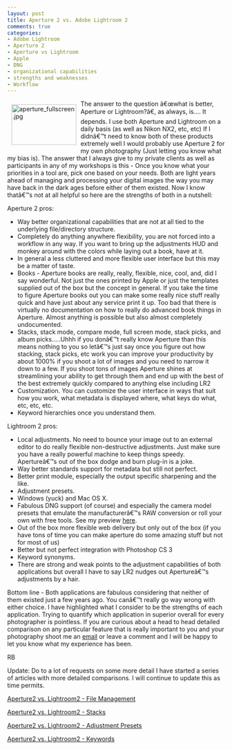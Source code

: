 ```yaml
---
layout: post
title: Aperture 2 vs. Adobe Lightroom 2
comments: true
categories:
- Adobe Lightroom
- Aperture 2
- Aperture vs Lightroom
- Apple
- DNG
- organizational capabilities
- strengths and weaknesses
- Workflow
---
```

<a href="/wp-content/uploads/FromIweb/aperture_fullscreen.jpg"><img title="aperture_fullscreen.jpg" src="/wp-content/uploads/FromIweb/.thumbs/.aperture_fullscreen.jpg" border="0" alt="aperture_fullscreen.jpg" hspace="10" vspace="10" width="150" height="94" align="left" /></a>The answer to the question â€œwhat is better, Aperture or Lightroom?â€, as always, is.... It depends. I use both Aperture and Lightroom on a daily basis (as well as Nikon NX2, etc, etc) If I didnâ€™t need to know both of these products extremely well I would probably use Aperture 2 for my own photography (Just letting you know what my bias is). The answer that I always give to my private clients as well as participants in any of my workshops is this - Once you know what your priorities in a tool are, pick one based on your needs. Both are light years ahead of managing and processing your digital images the way you may have back in the dark ages before either of them existed. Now I know thatâ€™s not at all helpful so here are the strengths of both in a nutshell:
<!--more-->
Aperture 2 pros:
<ul>
	<li> Way better organizational capabilities that are not at all tied to the underlying file/directory structure.</li>
	<li> Completely do anything anywhere flexibility, you are not forced into a workflow in any way. If you want to bring up the adjustments HUD and monkey around with the colors while laying out a book, have at it.</li>
	<li> In general a less cluttered and more flexible user interface but this may be a matter of taste.</li>
	<li> Books - Aperture books are really, really, flexible, nice, cool, and, did I say wonderful. Not just the ones printed by Apple or just the templates supplied out of the box but the concept in general. If you take the time to figure Aperture books out you can make some really nice stuff really quick and have just about any service print it up. Too bad that there is virtually no documentation on how to really do advanced book things in Aperture. Almost anything is possible but also almost completely undocumented.</li>
	<li> Stacks, stack mode, compare mode, full screen mode, stack picks, and album picks.....Uhhh if you donâ€™t really know Aperture than this means nothing to you so letâ€™s just say once you figure out how stacking, stack picks, etc work you can improve your productivity by about 1000% if you shoot a lot of images and you need to narrow it down to a few. If you shoot tons of images Aperture shines at streamlining your ability to get through them and end up with the best of the best extremely quickly compared to anything else including LR2</li>
	<li> Customization. You can customize the user interface in ways that suit how you work, what metadata is displayed where, what keys do what, etc, etc, etc.</li>
	<li> Keyword hierarchies once you understand them.</li>
</ul>
Lightroom 2 pros:
<ul>
	<li> Local adjustments. No need to bounce your image out to an external editor to do really flexible non-destructive adjustments. Just make sure you have a really powerful machine to keep things speedy. Apertureâ€™s out of the box dodge and burn plug-in is a joke.</li>
	<li> Way better standards support for metadata but still not perfect.</li>
	<li> Better print module, especially the output specific sharpening and the like.</li>
	<li> Adjustment presets.</li>
	<li> Windows (yuck) and Mac OS X.</li>
	<li> Fabulous DNG support (of course) and especially the camera model presets that emulate the manufacturerâ€™s RAW conversion or roll your own with free tools. See my preview <a href="http://photo.rwboyer.com/adobe-lightroom2-and-dng-camera-profiles/">here</a>.</li>
	<li> Out of the box more flexible web delivery but only out of the box (if you have tons of time you can make aperture do some amazing stuff but not for most of us)</li>
	<li> Better but not perfect integration with Photoshop CS 3</li>
	<li> Keyword synonyms.</li>
	<li> There are strong and weak points to the adjustment capabilities of both applications but overall I have to say LR2 nudges out Apertureâ€™s adjustments by a hair.</li>
</ul>
Bottom line - Both applications are fabulous considering that neither of them existed just a few years ago. You canâ€™t really go way wrong with either choice. I have highlighted what I consider to be the strengths of each application. Trying to quantify which application in superior overall for every photographer is pointless. If you are curious about a head to head detailed comparison on any particular feature that is really important to you and your photography shoot me an <a href="mailto:rwboyer@mac.com">email</a> or leave a comment and I will be happy to let you know what my experience has been.

RB

Update: Do to a lot of requests on some more detail I have started a series of articles with more detailed comparisons. I will continue to update this as time permits.

<a href="http://photo.rwboyer.com/2008/10/aperture2-vs-lightroom2-file-management/">Aperture2 vs. Lightroom2 - File Management</a>

<a href="http://photo.rwboyer.com/2008/10/aperture2-vs-lightroom2-stacks/">Aperture2 vs. Lightroom2 - Stacks</a>

<a href="http://photo.rwboyer.com/2008/10/aperture-2-vs-lightroom-2-adjustment-presets/">Aperture2 vs. Lightroom2 - Adjustment Presets</a>

<a href="http://photo.rwboyer.com/2008/11/aperture-2-vs-lightroom-2-keywords/">Aperture2 vs. Lightroom2 - Keywords</a>